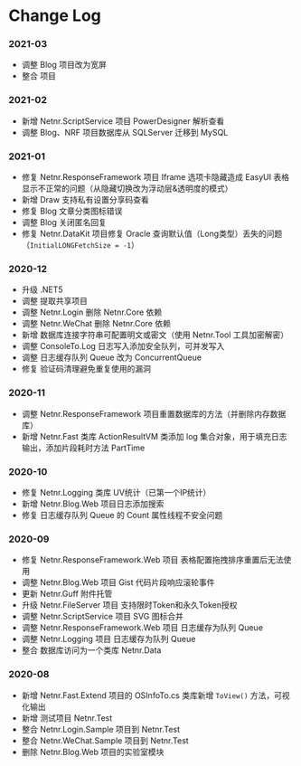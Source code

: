 # Change Log

### 2021-03
- 调整 Blog 项目改为宽屏
- 整合 项目

### 2021-02
- 新增 Netnr.ScriptService 项目 PowerDesigner 解析查看
- 调整 Blog、NRF 项目数据库从 SQLServer 迁移到 MySQL

### 2021-01
- 修复 Netnr.ResponseFramework 项目 Iframe 选项卡隐藏造成 EasyUI 表格显示不正常的问题（从隐藏切换改为浮动层&透明度的模式）
- 新增 Draw 支持私有设置分享码查看
- 修复 Blog 文章分类图标错误
- 调整 Blog 关闭匿名回复
- 修复 Netnr.DataKit 项目修复 Oracle 查询默认值（Long类型）丢失的问题（`InitialLONGFetchSize = -1`）

### 2020-12
- 升级 .NET5
- 调整 提取共享项目
- 调整 Netnr.Login 删除 Netnr.Core 依赖
- 调整 Netnr.WeChat 删除 Netnr.Core 依赖
- 新增 数据库连接字符串可配置明文或密文（使用 Netnr.Tool 工具加密解密）
- 调整 ConsoleTo.Log 日志写入添加安全队列，可并发写入
- 调整 日志缓存队列 Queue 改为 ConcurrentQueue
- 修复 验证码清理避免重复使用的漏洞

### 2020-11
- 调整 Netnr.ResponseFramework 项目重置数据库的方法（并删除内存数据库）
- 新增 Netnr.Fast 类库 ActionResultVM 类添加 log 集合对象，用于填充日志输出，添加片段耗时方法 PartTime

### 2020-10
- 修复 Netnr.Logging 类库 UV统计（已第一个IP统计）
- 新增 Netnr.Blog.Web 项目日志添加搜索
- 修复 日志缓存队列 Queue 的 Count 属性线程不安全问题

### 2020-09
- 修复 Netnr.ResponseFramework.Web 项目 表格配置拖拽排序重置后无法使用
- 调整 Netnr.Blog.Web 项目 Gist 代码片段响应滚轮事件
- 更新 Netnr.Guff 附件托管
- 升级 Netnr.FileServer 项目 支持限时Token和永久Token授权
- 调整 Netnr.ScriptService 项目 SVG 图标合并
- 调整 Netnr.ResponseFramework.Web 项目 日志缓存为队列 Queue
- 调整 Netnr.Logging 项目 日志缓存为队列 Queue
- 整合 数据库访问为一个类库 Netnr.Data

### 2020-08
- 新增 Netnr.Fast.Extend 项目的 OSInfoTo.cs 类库新增 `ToView()` 方法，可视化输出
- 新增 测试项目 Netnr.Test
- 整合 Netnr.Login.Sample 项目到 Netnr.Test 
- 整合 Netnr.WeChat.Sample 项目到 Netnr.Test 
- 删除 Netnr.Blog.Web 项目的实验室模块